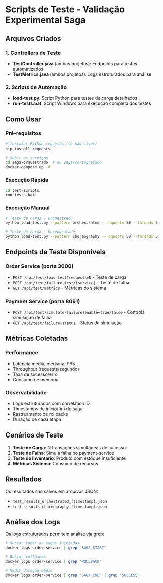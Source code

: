 # Scripts de Teste - Validação Experimental Saga

## Arquivos Criados

### 1. Controllers de Teste
- **TestController.java** (ambos projetos): Endpoints para testes automatizados
- **TestMetrics.java** (ambos projetos): Logs estruturados para análise

### 2. Scripts de Automação
- **load-test.py**: Script Python para testes de carga detalhados
- **run-tests.bat**: Script Windows para execução completa dos testes

## Como Usar

### Pré-requisitos
```bash
# Instalar Python requests (se não tiver)
pip install requests

# Subir os serviços
cd saga-orquestrado  # ou saga-coreografado
docker-compose up -d
```

### Execução Rápida
```bash
cd test-scripts
run-tests.bat
```

### Execução Manual
```bash
# Teste de carga - Orquestrado
python load-test.py --pattern orchestrated --requests 50 --threads 5

# Teste de carga - Coreografado
python load-test.py --pattern choreography --requests 50 --threads 5
```

## Endpoints de Teste Disponíveis

### Order Service (porta 3000)
- `POST /api/test/load-test?requests=N` - Teste de carga
- `POST /api/test/failure-test/{service}` - Teste de falha
- `GET /api/test/metrics` - Métricas do sistema

### Payment Service (porta 8091)
- `POST /api/test/simulate-failure?enable=true/false` - Controla simulação de falha
- `GET /api/test/failure-status` - Status da simulação

## Métricas Coletadas

### Performance
- Latência média, mediana, P95
- Throughput (requests/segundo)
- Taxa de sucesso/erro
- Consumo de memória

### Observabilidade
- Logs estruturados com correlation ID
- Timestamps de início/fim de saga
- Rastreamento de rollbacks
- Duração de cada etapa

## Cenários de Teste

1. **Teste de Carga**: N transações simultâneas de sucesso
2. **Teste de Falha**: Simula falha no payment-service
3. **Teste de Inventário**: Produto com estoque insuficiente
4. **Métricas Sistema**: Consumo de recursos

## Resultados

Os resultados são salvos em arquivos JSON:
- `test_results_orchestrated_[timestamp].json`
- `test_results_choreography_[timestamp].json`

## Análise dos Logs

Os logs estruturados permitem análise via grep:
```bash
# Buscar todas as sagas iniciadas
docker logs order-service | grep "SAGA_START"

# Buscar rollbacks
docker logs order-service | grep "ROLLBACK"

# Medir duração média
docker logs order-service | grep "SAGA_END" | grep "SUCCESS"
```